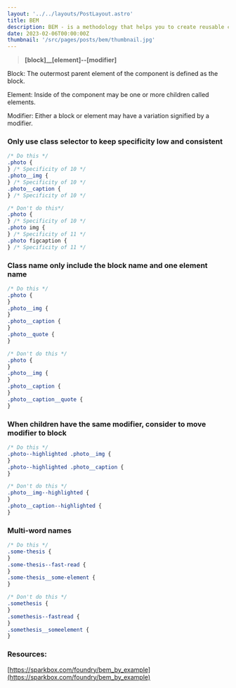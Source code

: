 ```yaml
---
layout: '../../layouts/PostLayout.astro'
title: BEM
description: BEM - is a methodology that helps you to create reusable components and code sharing in front‑end development.
date: 2023-02-06T00:00:00Z
thumbnail: '/src/pages/posts/bem/thumbnail.jpg'
---
```


> **[block]\_\_[element]--[modifier]**

Block: The outermost parent element of the component is defined as the block.

Element: Inside of the component may be one or more children called elements.

Modifier: Either a block or element may have a variation signified by a modifier.

### Only use class selector to keep specificity low and consistent

```css
/* Do this */
.photo {
} /* Specificity of 10 */
.photo__img {
} /* Specificity of 10 */
.photo__caption {
} /* Specificity of 10 */

/* Don't do this*/
.photo {
} /* Specificity of 10 */
.photo img {
} /* Specificity of 11 */
.photo figcaption {
} /* Specificity of 11 */
```

### Class name only include the block name and one element name

```css
/* Do this */
.photo {
}
.photo__img {
}
.photo__caption {
}
.photo__quote {
}

/* Don't do this */
.photo {
}
.photo__img {
}
.photo__caption {
}
.photo__caption__quote {
}
```

### When children have the same modifier, consider to move modifier to block

```css
/* Do this */
.photo--highlighted .photo__img {
}
.photo--highlighted .photo__caption {
}

/* Don't do this */
.photo__img--highlighted {
}
.photo__caption--highlighted {
}
```

### Multi-word names

```css
/* Do this */
.some-thesis {
}
.some-thesis--fast-read {
}
.some-thesis__some-element {
}

/* Don't do this */
.somethesis {
}
.somethesis--fastread {
}
.somethesis__someelement {
}
```

### Resources:

[https://sparkbox.com/foundry/bem_by_example](https://sparkbox.com/foundry/bem_by_example)
